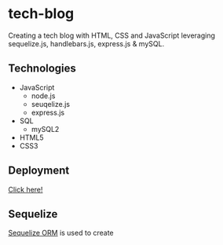 # tech-blog

Creating a tech blog with HTML, CSS and JavaScript leveraging sequelize.js, handlebars.js, express.js &amp; mySQL.

## Technologies

- JavaScript
  - node.js
  - seuqelize.js
  - express.js
- SQL
  - mySQL2
- HTML5
- CSS3

## Deployment

[Click here!]()

## Sequelize

[Sequelize ORM](https://sequelize.org/master/) is used to create
